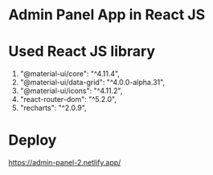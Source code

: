 # Admin Panel App in React JS

# Used React JS library

1. "@material-ui/core": "^4.11.4",
2. "@material-ui/data-grid": "^4.0.0-alpha.31",
3. "@material-ui/icons": "^4.11.2",
4. "react-router-dom": "^5.2.0",
5. "recharts": "^2.0.9",

# Deploy
https://admin-panel-2.netlify.app/